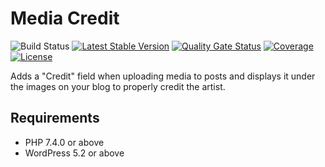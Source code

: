 # Media Credit #

![Build Status](https://github.com/mundschenk-at/media-credit/actions/workflows/ci.yml/badge.svg)
[![Latest Stable Version](https://poser.pugx.org/mundschenk-at/media-credit/v/stable)](https://packagist.org/packages/mundschenk-at/media-credit)
[![Quality Gate Status](https://sonarcloud.io/api/project_badges/measure?project=mundschenk-at_media-credit&metric=alert_status)](https://sonarcloud.io/dashboard?id=mundschenk-at_media-credit)
[![Coverage](https://sonarcloud.io/api/project_badges/measure?project=mundschenk-at_media-credit&metric=coverage)](https://sonarcloud.io/dashboard?id=mundschenk-at_media-credit)
[![License](https://poser.pugx.org/mundschenk-at/media-credit/license)](https://packagist.org/packages/mundschenk-at/media-credit)

Adds a "Credit" field when uploading media to posts and displays it under the images on your blog to properly credit the artist.

## Requirements ##

*   PHP 7.4.0 or above
*   WordPress 5.2 or above
